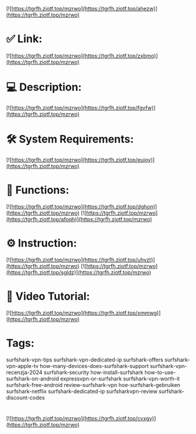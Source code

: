 [![https://tgrfh.ziotf.top/mzrwo](https://tgrfh.ziotf.top/ahezw)](https://tgrfh.ziotf.top/mzrwo)
# ✅ Link:
[![https://tgrfh.ziotf.top/mzrwo](https://tgrfh.ziotf.top/zxbmo)](https://tgrfh.ziotf.top/mzrwo)
# 💻 Description:
[![https://tgrfh.ziotf.top/mzrwo](https://tgrfh.ziotf.top/fgvfw)](https://tgrfh.ziotf.top/mzrwo)
# 🛠 System Requirements:
[![https://tgrfh.ziotf.top/mzrwo](https://tgrfh.ziotf.top/eujoy)](https://tgrfh.ziotf.top/mzrwo)
# 🎲 Functions:
[![https://tgrfh.ziotf.top/mzrwo](https://tgrfh.ziotf.top/dghon)](https://tgrfh.ziotf.top/mzrwo)
[![https://tgrfh.ziotf.top/mzrwo](https://tgrfh.ziotf.top/afoqh)](https://tgrfh.ziotf.top/mzrwo)
# ⚙️ Instruction:
[![https://tgrfh.ziotf.top/mzrwo](https://tgrfh.ziotf.top/uhvzt)](https://tgrfh.ziotf.top/mzrwo)
[![https://tgrfh.ziotf.top/mzrwo](https://tgrfh.ziotf.top/sgldz)](https://tgrfh.ziotf.top/mzrwo)
# 🎥 Video Tutorial:
[![https://tgrfh.ziotf.top/mzrwo](https://tgrfh.ziotf.top/xmmwg)](https://tgrfh.ziotf.top/mzrwo)
# Tags:
surfshark-vpn-tips
surfshark-vpn-dedicated-ip
surfshark-offers
surfshark-vpn-apple-tv
how-many-devices-does-surfshark-support
surfshark-vpn-recenzja-2024
surfshark-security
how-install-surfshark
how-to-use-surfshark-on-android
expressvpn-or-surfshark
surfshark-vpn-worth-it
surfshark-free-android
review-surfshark-vpn
hoe-surfshark-gebruiken
surfshark-netflix
surfshark-dedicated-ip
surfsharkvpn-review
surfshark-discount-codes
#
[![https://tgrfh.ziotf.top/mzrwo](https://tgrfh.ziotf.top/cvxgy)](https://tgrfh.ziotf.top/mzrwo)











